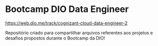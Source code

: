 # Bootcamp DIO Data Engineer 
https://web.dio.me/track/cognizant-cloud-data-engineer-2

Repositório criado para compartilhar arquivos referentes aos projetos e desafios propostos durante o Bootcamp da DIO!



